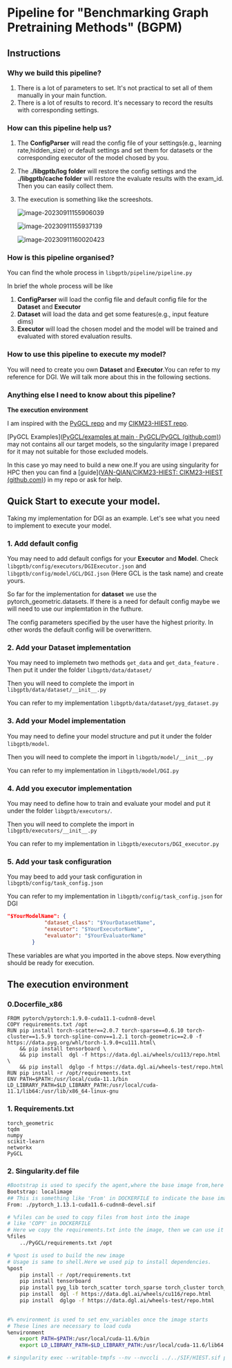 # Pipeline for "Benchmarking Graph Pretraining Methods" (BGPM)

## Instructions

### Why we build this pipeline?

1. There is a lot of parameters to set. It's not practical to set all of them manually in your main function.
2. There is a lot of results to record. It's necessary to record the results with corresponding settings.

### How can this pipeline help us?

1. The **ConfigParser** will read the config file of your settings(e.g., learning rate,hidden_size) or default settings and set them for datasets or the corresponding executor of the model chosed by you.

2. The **./libgptb/log folder** will restore the config settings and the **./libgptb/cache folder** will restore the evaluate results with the exam_id. Then you can easily collect them.

3. The execution is something like the screeshots.

   ![image-20230911155906039](./README.assets/image-20230911155906039.png)

   ![image-20230911155937139](./README.assets/image-20230911155937139.png)

   ![image-20230911160020423](./README.assets/image-20230911160020423.png)



### How is this pipeline organised?

You can find the whole process in `libgptb/pipeline/pipeline.py`

In brief the whole process will be like

1. **ConfigParser** will load the config file and default config file for the **Dataset** and **Executor**
2. **Dataset** will load the data and get some features(e.g., input feature dims)
3. **Executor** will load the chosen model and the model will be trained and evaluated with stored evaluation results.

### How to use this pipeline to execute my model?

You will need to create you own **Dataset** and **Executor**.You can refer to my reference for DGI.
We will talk more about this in the following sections.

### Anything else I need to know about this pipeline?

**The execution environment**

I am inspired with the [PyGCL repo](https://github.com/PyGCL/PyGCL) and my [CIKM23-HIEST repo](https://github.com/VAN-QIAN/CIKM23-HIEST).

[PyGCL Examples]([PyGCL/examples at main · PyGCL/PyGCL (github.com)](https://github.com/PyGCL/PyGCL/tree/main/examples)) may not contains all our target models, so the singularity image I prepared for it may not suitable for those excluded models.

In this case yo may need to build a new one.If you are using singularity for HPC then you can find a [guide]([VAN-QIAN/CIKM23-HIEST: CIKM23-HIEST (github.com)](https://github.com/VAN-QIAN/CIKM23-HIEST#5-running-environment)) in my repo or ask for help.

## Quick Start to execute your model.

Taking my implementation for DGI as an example. Let's see what you need to implement to execute your model.

### 1.  Add default config

You may need to add default configs for your **Executor** and **Model**. Check `libgptb/config/executors/DGIExecutor.json` and `libgptb/config/model/GCL/DGI.json` (Here GCL is the task name) and create yours.

So far for the implementation for **dataset** we use the pytorch_geometric.datasets. If there is a need for default config maybe we will need to use our implemtation in the futhure.

The config parameters specified by the user have the highest priority. In other words the default config will be overwrittern.

### 2. Add your Dataset implementation

You may need to implemetn two methods `get_data` and `get_data_feature` . Then put it under the folder `libgptb/data/dataset/`

Then you will need to complete the import in `libgptb/data/dataset/__init__.py`

You can refer to my implementation `libgptb/data/dataset/pyg_dataset.py`

### 3. Add your Model implementation

You may need to define your model structure and put it under the folder `libgptb/model`.

Then you will need to complete the import in `libgptb/model/__init__.py`

You can refer to my implementation in `libgptb/model/DGI.py`

### 4. Add you executor implementation

You may need to define how to train and evaluate your model and put it under the folder `libgptb/executors/`.

Then you will need to complete the import in `libgptb/executors/__init__.py`

You can refer to my implementation in `libgptb/executors/DGI_executor.py`

### 5. Add your task configuration

You may beed to add your task configuration in `libgptb/config/task_config.json`

You can refer to my implementation in `libgptb/config/task_config.json` for DGI
```json
"$YourModelName": {
            "dataset_class": "$YourDatasetName",
            "executor": "$YourExecutorName",
            "evaluator": "$YourEvaluatorName"
        }
```

These variables are what you imported in the above steps.
Now everything should be ready for execution.

## The execution environment

### 0.Docerfile_x86
```
FROM pytorch/pytorch:1.9.0-cuda11.1-cudnn8-devel
COPY requirements.txt /opt
RUN pip install torch-scatter==2.0.7 torch-sparse==0.6.10 torch-cluster==1.5.9 torch-spline-conv==1.2.1 torch-geometric==2.0 -f https://data.pyg.org/whl/torch-1.9.0+cu111.html\ 
    && pip install tensorboard \
    && pip install  dgl -f https://data.dgl.ai/wheels/cu113/repo.html \
    && pip install  dglgo -f https://data.dgl.ai/wheels-test/repo.html
RUN pip install -r /opt/requirements.txt
ENV PATH=$PATH:/usr/local/cuda-11.1/bin LD_LIBRARY_PATH=$LD_LIBRARY_PATH:/usr/local/cuda-11.1/lib64:/usr/lib/x86_64-linux-gnu
```

### 1. Requirements.txt

```
torch_geometric 
tqdm
numpy
scikit-learn
networkx
PyGCL
```

### 2. Singularity.def file

```bash
#Bootstrap is used to specify the agent,where the base image from,here localimage means to build from a local image
Bootstrap: localimage
## This is something like 'From' in DOCKERFILE to indicate the base image
From: ./pytorch_1.13.1-cuda11.6-cudnn8-devel.sif

# %files can be used to copy files from host into the image
# like 'COPY' in DOCKERFILE
# Here we copy the requirements.txt into the image, then we can use it to install the required dependencies.
%files
    ../PyGCL/requirements.txt /opt

# %post is used to build the new image
# Usage is same to shell.Here we used pip to install dependencies.
%post
    pip install -r /opt/requirements.txt
    pip install tensorboard
    pip install pyg_lib torch_scatter torch_sparse torch_cluster torch_spline_conv -f https://data.pyg.org/whl/torch-1.13.0+cu116.html
    pip install  dgl -f https://data.dgl.ai/wheels/cu116/repo.html 
    pip install  dglgo -f https://data.dgl.ai/wheels-test/repo.html 

 
#% environment is used to set env_variables once the image starts
# These lines are necessary to load cuda
%environment
    export PATH=$PATH:/usr/local/cuda-11.6/bin
    export LD_LIBRARY_PATH=$LD_LIBRARY_PATH:/usr/local/cuda-11.6/lib64:/usr/lib/x86_64-linux-gnu

# singularity exec --writable-tmpfs --nv --nvccli ../../SIF/HIEST.sif python3 ./DGI_inductive.py
```


